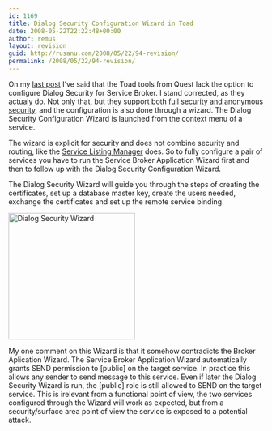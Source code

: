 ```yaml
---
id: 1169
title: Dialog Security Configuration Wizard in Toad
date: 2008-05-22T22:22:48+00:00
author: remus
layout: revision
guid: http://rusanu.com/2008/05/22/94-revision/
permalink: /2008/05/22/94-revision/
---
```

On my <a href="http://rusanu.com/2008/05/16/viable-tools-for-service-broker/" target="_blank">last post</a> I&#8217;ve said that the Toad tools from Quest lack the option to configure Dialog Security for Service Broker. I stand corrected, as they actualy do. Not only that, but they support both <a href="http://technet.microsoft.com/en-us/library/ms166036.aspx" target="_blank">full security and anonymous security</a>, and the configuration is also done through a wizard. The Dialog Security Configuration Wizard is launched from the context menu of a service.

The wizard is explicit for security and does not combine security and routing, like the <a href="http://ww.codeplex.com/slm" target="_blank">Service Listing Manager</a> does. So to fully configure a pair of services you have to run the Service Broker Application Wizard first and then to follow up with the Dialog Security Configuration Wizard.

The Dialog Security Wizard will guide you through the steps of creating the certificates, set up a database master key, create the users needed, exchange the certificates and set up the remote service binding.

<!--more-->

<div class="post-image">
  <a href='http://test.rusanu.com/wp-content/uploads/2008/05/dialogsecurity.png' target="_blank"><img src='http://test.rusanu.com/wp-content/uploads/2008/05/dialogsecurity.png' alt="Dialog Security Wizard" width="250" title="Click on the image for a full size view" /></a>
</div>

My one comment on this Wizard is that it somehow contradicts the Broker Aplication Wizard. The Service Broker Application Wizard automatically grants SEND permission to [public] on the target service. In practice this allows any sender to send message to this service. Even if later the Dialog Security Wizard is run, the [public] role is still allowed to SEND on the target service. This is irelevant from a functional point of view, the two services configured through the Wizard will work as expected, but from a security/surface area point of view the service is exposed to a potential attack.